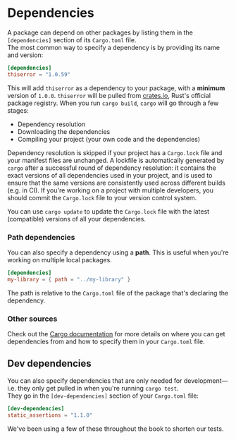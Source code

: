 # Dependencies

A package can depend on other packages by listing them in the `[dependencies]` section of its `Cargo.toml` file.\
The most common way to specify a dependency is by providing its name and version:

```toml
[dependencies]
thiserror = "1.0.59"
```

This will add `thiserror` as a dependency to your package, with a **minimum** version of `1.0.0`.
`thiserror` will be pulled from [crates.io](https://crates.io), Rust's official package registry.
When you run `cargo build`, `cargo` will go through a few stages:

- Dependency resolution
- Downloading the dependencies
- Compiling your project (your own code and the dependencies)

Dependency resolution is skipped if your project has a `Cargo.lock` file and your manifest files are unchanged.
A lockfile is automatically generated by `cargo` after a successful round of dependency resolution: it contains
the exact versions of all dependencies used in your project, and is used to ensure that the same versions are
consistently used across different builds (e.g. in CI). If you're working on a project with multiple developers,
you should commit the `Cargo.lock` file to your version control system.

You can use `cargo update` to update the `Cargo.lock` file with the latest (compatible) versions of all your dependencies.

### Path dependencies

You can also specify a dependency using a **path**. This is useful when you're working on multiple local packages.

```toml
[dependencies]
my-library = { path = "../my-library" }
```

The path is relative to the `Cargo.toml` file of the package that's declaring the dependency.

### Other sources

Check out the [Cargo documentation](https://doc.rust-lang.org/cargo/reference/specifying-dependencies.html) for more
details on where you can get dependencies from and how to specify them in your `Cargo.toml` file.

## Dev dependencies

You can also specify dependencies that are only needed for development—i.e. they only get pulled in when you're
running `cargo test`.\
They go in the `[dev-dependencies]` section of your `Cargo.toml` file:

```toml
[dev-dependencies]
static_assertions = "1.1.0"
```

We've been using a few of these throughout the book to shorten our tests.
